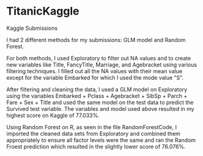 # TitanicKaggle
Kaggle Submissions

I had 2 different methods for my submissions: GLM model and Random Forest.

For both methods, I used Exploratory to filter out NA values and to create new variables like Title, FancyTitle, Marriage, and Agebracket using various filtering techniques. I filled out all the NA values with their mean value except for the variable Embarked for which I used the mode value "S".

After filtering and cleaning the data, I used a GLM model on Exploratory using the variables Embarked + Pclass + Agebracket + SibSp + Parch + Fare + Sex + Title and used the same model on the test data to predict the Survived test variable. The variables and model used above resulted in my highest score on Kaggle of 77.033%.

Using Random Forest on R, as seen in the file RandomForestCode, I imported the cleaned data sets from Exploratory and combined them appropriately to ensure all factor levels were the same and ran the Random Froest prediction which resulted in the slightly lower score of 76.076%.
